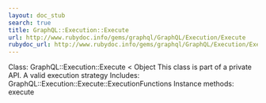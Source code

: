 ```yaml
---
layout: doc_stub
search: true
title: GraphQL::Execution::Execute
url: http://www.rubydoc.info/gems/graphql/GraphQL/Execution/Execute
rubydoc_url: http://www.rubydoc.info/gems/graphql/GraphQL/Execution/Execute
---
```


Class: GraphQL::Execution::Execute < Object
This class is part of a private API.
A valid execution strategy 
Includes:
GraphQL::Execution::Execute::ExecutionFunctions
Instance methods:
execute

